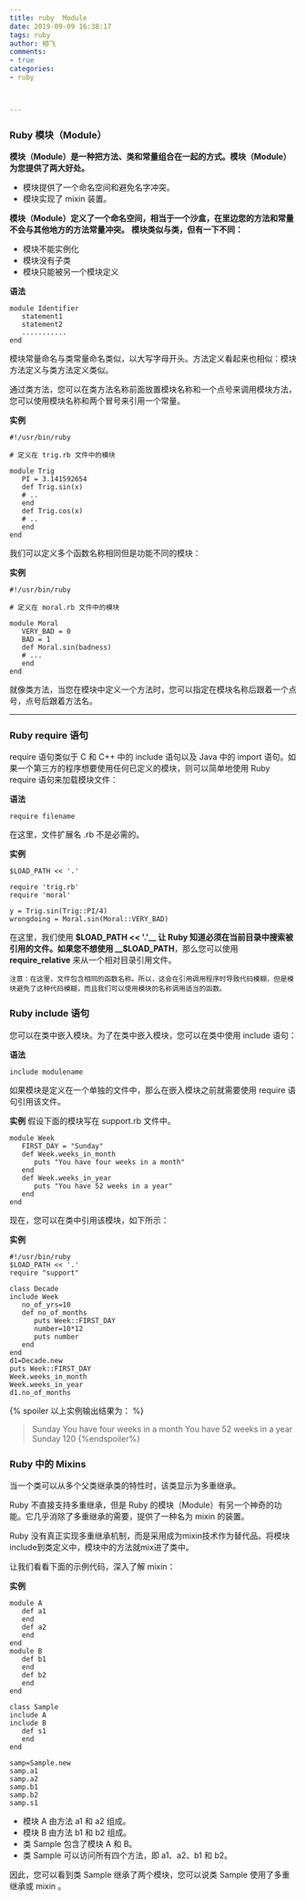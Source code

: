 ```yaml
---
title: ruby  Module
date: 2019-09-09 16:38:17
tags: ruby
author: 相飞
comments:
- true
categories:
- ruby



---
```




### Ruby 模块（Module）
__模块（Module）是一种把方法、类和常量组合在一起的方式。模块（Module）为您提供了两大好处。__

+ 模块提供了一个命名空间和避免名字冲突。
+ 模块实现了 mixin 装置。

__模块（Module）定义了一个命名空间，相当于一个沙盒，在里边您的方法和常量不会与其他地方的方法常量冲突。__
__模块类似与类，但有一下不同：__

+ 模块不能实例化
+ 模块没有子类
+ 模块只能被另一个模块定义

__语法__
```
module Identifier
   statement1
   statement2
   ...........
end
```

模块常量命名与类常量命名类似，以大写字母开头。方法定义看起来也相似：模块方法定义与类方法定义类似。

通过类方法，您可以在类方法名称前面放置模块名称和一个点号来调用模块方法，您可以使用模块名称和两个冒号来引用一个常量。

__实例__
```
#!/usr/bin/ruby
 
# 定义在 trig.rb 文件中的模块
 
module Trig
   PI = 3.141592654
   def Trig.sin(x)
   # ..
   end
   def Trig.cos(x)
   # ..
   end
end

```
我们可以定义多个函数名称相同但是功能不同的模块：

__实例__
```
#!/usr/bin/ruby
 
# 定义在 moral.rb 文件中的模块
 
module Moral
   VERY_BAD = 0
   BAD = 1
   def Moral.sin(badness)
   # ...
   end
end
```
就像类方法，当您在模块中定义一个方法时，您可以指定在模块名称后跟着一个点号，点号后跟着方法名。
* * *
### Ruby require 语句
require 语句类似于 C 和 C++ 中的 include 语句以及 Java 中的 import 语句。如果一个第三方的程序想要使用任何已定义的模块，则可以简单地使用 Ruby require 语句来加载模块文件：

__语法__

```require filename```

在这里，文件扩展名 .rb 不是必需的。

__实例__
```
$LOAD_PATH << '.'
 
require 'trig.rb'
require 'moral'
 
y = Trig.sin(Trig::PI/4)
wrongdoing = Moral.sin(Moral::VERY_BAD)
```
在这里，我们使用 __$LOAD_PATH << '.'__ 让 Ruby 知道必须在当前目录中搜索被引用的文件。如果您不想使用 __$LOAD_PATH__，那么您可以使用 __require_relative__ 来从一个相对目录引用文件。

`注意：在这里，文件包含相同的函数名称。所以，这会在引用调用程序时导致代码模糊，但是模块避免了这种代码模糊，而且我们可以使用模块的名称调用适当的函数。`

### Ruby include 语句
您可以在类中嵌入模块。为了在类中嵌入模块，您可以在类中使用 include 语句：

__语法__
```
include modulename
```
如果模块是定义在一个单独的文件中，那么在嵌入模块之前就需要使用 require 语句引用该文件。

__实例__
假设下面的模块写在 support.rb 文件中。
```
module Week
   FIRST_DAY = "Sunday"
   def Week.weeks_in_month
      puts "You have four weeks in a month"
   end
   def Week.weeks_in_year
      puts "You have 52 weeks in a year"
   end
end
```
现在，您可以在类中引用该模块，如下所示：

__实例__
```
#!/usr/bin/ruby
$LOAD_PATH << '.'
require "support"
 
class Decade
include Week
   no_of_yrs=10
   def no_of_months
      puts Week::FIRST_DAY
      number=10*12
      puts number
   end
end
d1=Decade.new
puts Week::FIRST_DAY
Week.weeks_in_month
Week.weeks_in_year
d1.no_of_months
```
{% spoiler 以上实例输出结果为： %}
>Sunday
You have four weeks in a month
You have 52 weeks in a year
Sunday
120
{%endspoiler%}
### Ruby 中的 Mixins

当一个类可以从多个父类继承类的特性时，该类显示为多重继承。

Ruby 不直接支持多重继承，但是 Ruby 的模块（Module）有另一个神奇的功能。它几乎消除了多重继承的需要，提供了一种名为 mixin 的装置。

Ruby 没有真正实现多重继承机制，而是采用成为mixin技术作为替代品。将模块include到类定义中，模块中的方法就mix进了类中。

让我们看看下面的示例代码，深入了解 mixin：

__实例__

```
module A
   def a1
   end
   def a2
   end
end
module B
   def b1
   end
   def b2
   end
end
 
class Sample
include A
include B
   def s1
   end
end
 
samp=Sample.new
samp.a1
samp.a2
samp.b1
samp.b2
samp.s1
```

+ 模块 A 由方法 a1 和 a2 组成。
+ 模块 B 由方法 b1 和 b2 组成。
+ 类 Sample 包含了模块 A 和 B。
+ 类 Sample 可以访问所有四个方法，即 a1、a2、b1 和 b2。

因此，您可以看到类 Sample 继承了两个模块，您可以说类 Sample 使用了多重继承或 mixin 。

